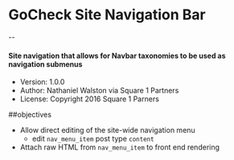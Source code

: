 # GoCheck Site Navigation Bar
--
#### Site navigation that allows for Navbar taxonomies to be used as navigation submenus

* Version: 1.0.0
* Author: Nathaniel Walston via Square 1 Partners
* License: Copyright 2016 Square 1 Parners

##objectives
- Allow direct editing of the site-wide navigation menu
    - edit `nav_menu_item` post type `content`
- Attach raw HTML from `nav_menu_item` to front end rendering
